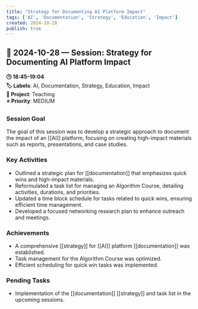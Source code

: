 ```yaml
---
title: "Strategy for Documenting AI Platform Impact"
tags: ['AI', 'Documentation', 'Strategy', 'Education', 'Impact']
created: 2024-10-28
publish: true
---
```


## 📅 2024-10-28 — Session: Strategy for Documenting AI Platform Impact

**🕒 18:45–19:04**  
**🏷️ Labels**: AI, Documentation, Strategy, Education, Impact  
**📂 Project**: Teaching  
**⭐ Priority**: MEDIUM  


### Session Goal
The goal of this session was to develop a strategic approach to document the impact of an [[AI]] platform, focusing on creating high-impact materials such as reports, presentations, and case studies.

### Key Activities
- Outlined a strategic plan for [[documentation]] that emphasizes quick wins and high-impact materials.
- Reformulated a task list for managing an Algorithm Course, detailing activities, durations, and priorities.
- Updated a time block schedule for tasks related to quick wins, ensuring efficient time management.
- Developed a focused networking research plan to enhance outreach and meetings.

### Achievements
- A comprehensive [[strategy]] for [[AI]] platform [[documentation]] was established.
- Task management for the Algorithm Course was optimized.
- Efficient scheduling for quick win tasks was implemented.

### Pending Tasks
- Implementation of the [[documentation]] [[strategy]] and task list in the upcoming sessions.
